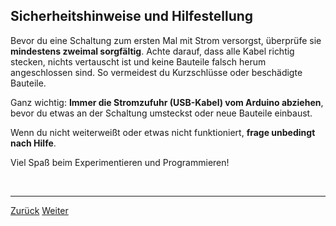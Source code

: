 <link rel="stylesheet" href="assets/css/custom.css?v=2">

## Sicherheitshinweise und Hilfestellung

Bevor du eine Schaltung zum ersten Mal mit Strom versorgst, überprüfe sie **mindestens zweimal sorgfältig**. Achte darauf, dass alle Kabel richtig stecken, nichts vertauscht ist und keine Bauteile falsch herum angeschlossen sind. So vermeidest du Kurzschlüsse oder beschädigte Bauteile.

Ganz wichtig: **Immer die Stromzufuhr (USB-Kabel) vom Arduino abziehen**, bevor du etwas an der Schaltung umsteckst oder neue Bauteile einbaust.

Wenn du nicht weiterweißt oder etwas nicht funktioniert, **frage unbedingt nach Hilfe**.

Viel Spaß beim Experimentieren und Programmieren!

<p class="spacing-1">&nbsp;</p>

---

<div class="nav-container">
  <a href="Kursstart" class="button">Zurück</a>
  <a href="Grundlagen1" class="button">Weiter</a>
</div>
